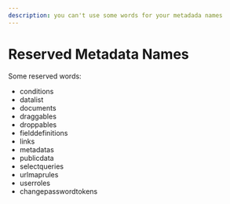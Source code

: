 ```yaml
---
description: you can't use some words for your metadada names
---
```


# Reserved Metadata Names

Some reserved words:

* conditions
* datalist
* documents
* draggables
* droppables
* fielddefinitions
* links
* metadatas
* publicdata
* selectqueries
* urlmaprules
* userroles
* changepasswordtokens

 

